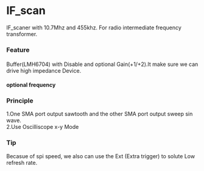 # IF_scan
IF_scaner with 10.7Mhz and 455khz.
For radio intermediate frequency transformer.

### Feature
  #### 
  Buffer(LMH6704) with Disable and optional Gain(+1/+2).It make sure we can drive high impedance Device.
  #### optional frequency
  

### Principle
1.One SMA port output sawtooth and the other SMA port output sweep sin wave.<br> 
2.Use Oscilliscope x-y Mode

### Tip
Becasue of spi speed, we also can use the Ext (Extra trigger) to solute Low refresh rate.
